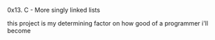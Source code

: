 0x13. C - More singly linked lists

this project is my determining factor on how good of a programmer i'll become
